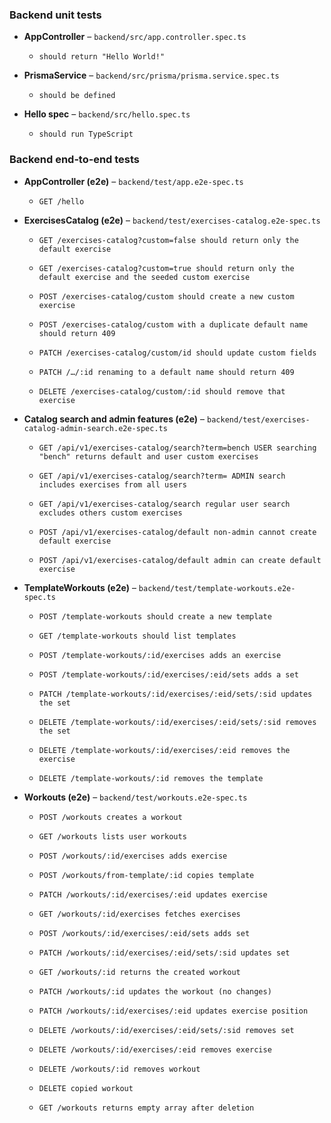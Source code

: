 ### Backend unit tests

- **AppController** – `backend/src/app.controller.spec.ts`
    
    - `should return "Hello World!"`

- **PrismaService** – `backend/src/prisma/prisma.service.spec.ts`
    
    - `should be defined`

- **Hello spec** – `backend/src/hello.spec.ts`
    
    - `should run TypeScript`

### Backend end‑to‑end tests

- **AppController (e2e)** – `backend/test/app.e2e-spec.ts`
    
    - `GET /hello`

- **ExercisesCatalog (e2e)** – `backend/test/exercises-catalog.e2e-spec.ts`
    
    - `GET /exercises-catalog?custom=false should return only the default exercise`
        
    - `GET /exercises-catalog?custom=true should return only the default exercise and the seeded custom exercise`
        
    - `POST /exercises-catalog/custom should create a new custom exercise`
        
    - `POST /exercises-catalog/custom with a duplicate default name should return 409`
        
    - `PATCH /exercises-catalog/custom/id should update custom fields`
        
    - `PATCH /…/:id renaming to a default name should return 409`
        
    - `DELETE /exercises-catalog/custom/:id should remove that exercise`

- **Catalog search and admin features (e2e)** – `backend/test/exercises-catalog-admin-search.e2e-spec.ts`
    
    - `GET /api/v1/exercises-catalog/search?term=bench USER searching "bench" returns default and user custom exercises`
        
    - `GET /api/v1/exercises-catalog/search?term= ADMIN search includes exercises from all users`
        
    - `GET /api/v1/exercises-catalog/search regular user search excludes others custom exercises`
        
    - `POST /api/v1/exercises-catalog/default non-admin cannot create default exercise`
        
    - `POST /api/v1/exercises-catalog/default admin can create default exercise`

- **TemplateWorkouts (e2e)** – `backend/test/template-workouts.e2e-spec.ts`
    
    - `POST /template-workouts should create a new template`
        
    - `GET /template-workouts should list templates`
        
    - `POST /template-workouts/:id/exercises adds an exercise`
        
    - `POST /template-workouts/:id/exercises/:eid/sets adds a set`
        
    - `PATCH /template-workouts/:id/exercises/:eid/sets/:sid updates the set`
        
    - `DELETE /template-workouts/:id/exercises/:eid/sets/:sid removes the set`
        
    - `DELETE /template-workouts/:id/exercises/:eid removes the exercise`
        
    - `DELETE /template-workouts/:id removes the template`

- **Workouts (e2e)** – `backend/test/workouts.e2e-spec.ts`
    
    - `POST /workouts creates a workout`
        
    - `GET /workouts lists user workouts`
        
    - `POST /workouts/:id/exercises adds exercise`
        
    - `POST /workouts/from-template/:id copies template`
        
    - `PATCH /workouts/:id/exercises/:eid updates exercise`
        
    - `GET /workouts/:id/exercises fetches exercises`
        
    - `POST /workouts/:id/exercises/:eid/sets adds set`
        
    - `PATCH /workouts/:id/exercises/:eid/sets/:sid updates set`
        
    - `GET /workouts/:id returns the created workout`
        
    - `PATCH /workouts/:id updates the workout (no changes)`
        
    - `PATCH /workouts/:id/exercises/:eid updates exercise position`
        
    - `DELETE /workouts/:id/exercises/:eid/sets/:sid removes set`
        
    - `DELETE /workouts/:id/exercises/:eid removes exercise`
        
    - `DELETE /workouts/:id removes workout`
        
    - `DELETE copied workout`
        
    - `GET /workouts returns empty array after deletion`